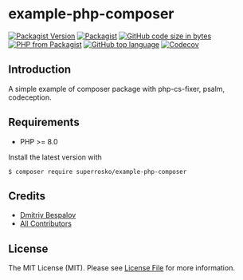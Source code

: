 # example-php-composer

[![Packagist Version][ico-packagist]][link-packagist]
[![Packagist][ico-license]][link-license]
[![GitHub code size in bytes][ico-github-size]][link-github]
[![PHP from Packagist][ico-packagist-php-version]][link-packagist]
[![GitHub top language][ico-github-top-language]][link-github]
[![Codecov][ico-codecov]][link-codecov]

## Introduction

A simple example of composer package with php-cs-fixer, psalm, codeception.

## Requirements

- PHP >= 8.0

Install the latest version with

```console
$ composer require superrosko/example-php-composer
```

## Credits

- [Dmitriy Bespalov][link-author]
- [All Contributors][link-contributors]

## License

The MIT License (MIT). Please see [License File][link-license] for more information.

[link-author]: https://github.com/superrosko
[link-contributors]: https://github.com/superrosko/example-php-composer/contributors
[link-packagist]: https://packagist.org/packages/superrosko/example-php-composer
[link-github]: https://github.com/superrosko/example-php-composer
[link-license]: LICENSE.md
[link-codecov]: https://codecov.io/github/superrosko/example-php-composer?branch=master

[ico-packagist]: https://img.shields.io/packagist/v/superrosko/example-php-composer.svg?style=flat
[ico-github-size]: https://img.shields.io/github/languages/code-size/superrosko/example-php-composer.svg?style=flat
[ico-github-top-language]: https://img.shields.io/github/languages/top/superrosko/example-php-composer.svg?style=flat
[ico-packagist-php-version]: https://img.shields.io/packagist/php-v/superrosko/example-php-composer.svg?style=flat
[ico-license]: https://img.shields.io/packagist/l/superrosko/example-php-composer.svg?style=flat
[ico-codecov]: https://img.shields.io/codecov/c/github/superrosko/example-php-composer.svg
